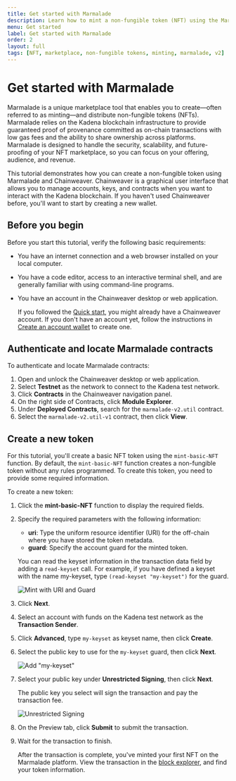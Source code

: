 ```yaml
---
title: Get started with Marmalade
description: Learn how to mint a non-fungible token (NFT) using the Marmalade marketplace on the Kadena blockchain.
menu: Get started
label: Get started with Marmalade
order: 2
layout: full
tags: [NFT, marketplace, non-fungible tokens, minting, marmalade, v2]
---
```


# Get started with Marmalade

Marmalade is a unique marketplace tool that enables you to create—often referred to as minting—and distribute non-fungible tokens (NFTs).
Marmalade relies on the Kadena blockchain infrastructure to provide guaranteed proof of provenance committed as on-chain transactions with low gas fees and the ability to share ownership across platforms. 
Marmalade is designed to handle the security, scalability, and future-proofing of your NFT marketplace, so you can focus on your offering, audience, and revenue.

This tutorial demonstrates how you can create a non-fungible token using Marmalade and Chainweaver. 
Chainweaver is a graphical user interface that allows you to manage accounts, keys, and contracts when you want to interact with the Kadena blockchain.
If you haven't used Chainweaver before, you'll want to start by creating a new wallet.

## Before you begin

Before you start this tutorial, verify the following basic requirements:

- You have an internet connection and a web browser installed on your local computer.

- You have a code editor, access to an interactive terminal shell, and are generally familiar with using command-line programs.

- You have an account in the Chainweaver desktop or web application.

  If you followed the [Quick start](/build/quickstart), you might already have a Chainweaver account.
  If you don't have an account yet, follow the instructions in [Create an account wallet](/build/quickstart#create-an-account-wallet) to create one.
   
## Authenticate and locate Marmalade contracts

To authenticate and locate Marmalade contracts:

1. Open and unlock the Chainweaver desktop or web application.
2. Select **Testnet** as the network to connect to the Kadena test network.
3. Click **Contracts** in the Chainweaver navigation panel.
4. On the right side of Contracts, click **Module Explorer**.
5. Under **Deployed Contracts**, search for the `marmalade-v2.util` contract.
6. Select the `marmalade-v2.util-v1` contract, then click **View**.

## Create a new token

For this tutorial, you'll create a basic NFT token using the `mint-basic-NFT` function.
By default, the `mint-basic-NFT` function creates a non-fungible token without any
rules programmed.
To create this token, you need to provide some required information.

To create a new token:

1. Click the **mint-basic-NFT** function to display the required fields.
   
1. Specify the required parameters with the following information:

   - **uri**: Type the uniform resource identifier (URI) for the off-chain where you have stored the token metadata.
   - **guard**: Specify the account guard for the minted token.
   
   You can read the keyset information in the transaction data field by adding a `read-keyset` call.
   For example, if you have defined a keyset with the name my-keyset, type `(read-keyset "my-keyset")` for the guard.

   ![Mint with URI and Guard](/assets/marmalade/mint_1.png)

1. Click **Next**.
2. Select an account with funds on the Kadena test network as the **Transaction Sender**.
1. Click **Advanced**, type `my-keyset` as keyset name, then click **Create**.
2. Select the public key to use for the `my-keyset` guard, then click **Next**. 
   
   ![Add "my-keyset"](/assets/marmalade/mint_gas.png)

1. Select your public key under **Unrestricted Signing**, then click **Next**. 
   
   The public key you select will sign the transaction and pay the transaction fee.
   
   ![Unrestricted Signing](/assets/marmalade/mint_unrestricted_signing.png)

1. On the Preview tab, click **Submit** to submit the transaction.

2. Wait for the transaction to finish.
   
   After the transaction is complete, you've minted your first NFT on the Marmalade platform.
   View the transaction in the [block explorer](explorer.chainweb.com), and find your token information.